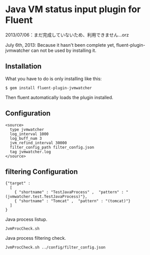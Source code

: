 Java VM status input plugin for Fluent
====

2013/07/06：まだ完成していないため、利用できません...orz

July 6th, 2013: Because it hasn't been complete yet, fluent-plugin-jvmwatcher can not be used by installing it.


## Installation


What you have to do is only installing like this:

    $ gem install fluent-plugin-jvmwatcher

Then fluent automatically loads the plugin installed.

## Configuration

    <source>
      type jvmwatcher
      log_interval 1000
      log_buff_num 3
      jvm_refind_interval 30000
      filter_config_path filter_config.json
      tag jvmwatcher.log
    </source>

## filtering Configuration

    {"target" :
      [
        { "shortname" : "TestJavaProcess" ,  "pattern" : "(jvmwatcher.test.TestJavaProcess)"},
        { "shortname" : "Tomcat" ,  "pattern" : "(tomcat)"}
      ]
    }

Java process listup.

    JvmProcCheck.sh

Java process filtering check.

    JvmProcCheck.sh ../config/filter_config.json



